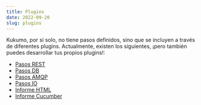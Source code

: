 ```yaml
---
title: Plugins
date: 2022-09-20
slug: plugins
---
```


Kukumo, por sí solo, no tiene pasos definidos, sino que se incluyen a través de diferentes plugins. Actualmente, existen 
los siguientes, ¡pero también puedes desarrollar tus propios plugins!:

- [Pasos REST](plugins/rest)
- [Pasos DB](plugins/database)
- [Pasos AMQP](plugins/amqp)
- [Pasos IO](plugins/files)
- [Informe HTML](plugins/html-reporter)
- [Informe Cucumber](plugins/cucumber-exporter)



[//]: # ()
[//]: # (<div style="display: none">)

[//]: # ()
[//]: # (## Pasos REST)

[//]: # ()
[//]: # (## Pasos DB)

[//]: # ()
[//]: # (## Pasos AMQP)

[//]: # ()
[//]: # (## Pasos IO)

[//]: # ()
[//]: # (## Informe HTML)

[//]: # ()
[//]: # (## Informe Kukumo)

[//]: # ()
[//]: # (</div>)

[//]: # ()
